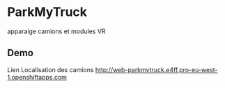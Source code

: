 # ParkMyTruck

apparaige camions et modules VR 

## Demo

Lien Localisation des camions
http://web-parkmytruck.e4ff.pro-eu-west-1.openshiftapps.com
